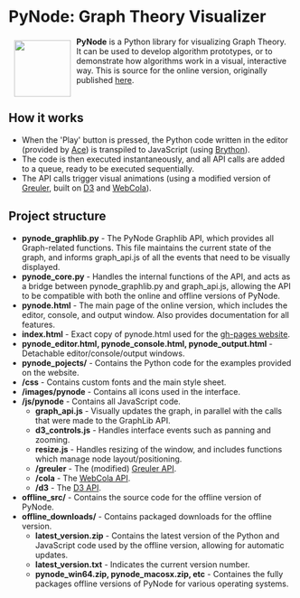 # PyNode: Graph Theory Visualizer
<a href="http://www.alexsocha.com/pynode"><img src="http://www.alexsocha.com/images/pynode/logo.png" align="left" hspace="10" vspace="6" width="100px" height="100px"></a>
**PyNode** is a Python library for visualizing Graph Theory. It can be used to develop algorithm prototypes, or to demonstrate how algorithms work in a visual, interactive way. This is source for the online version, originally published <a href="http://www.alexsocha.com/pynode">here</a>.
<br><br>

## How it works
* When the 'Play' button is pressed, the Python code written in the editor (provided by <a href="https://ace.c9.io/#nav=about">Ace</a>) is transpiled to JavaScript (using <a href="https://github.com/mauriciopoppe/greuler">Brython</a>).
* The code is then executed instantaneously, and all API calls are added to a queue, ready to be executed sequentially.
* The API calls trigger visual animations (using a modified version of <a href="https://github.com/maurizzzio/greuler">Greuler</a>, built on <a href="https://github.com/d3/d3">D3</a> and <a href="https://github.com/tgdwyer/WebCola">WebCola</a>).

## Project structure
* **pynode_graphlib.py** - The PyNode Graphlib API, which provides all Graph-related functions. This file maintains the current state of the graph, and informs graph_api.js of all the events that need to be visually displayed.
* **pynode_core.py** - Handles the internal functions of the API, and acts as a bridge between pynode_graphlib.py and graph_api.js, allowing the API to be compatible with both the online and offline versions of PyNode.
* **pynode.html** - The main page of the online version, which includes the editor, console, and output window. Also provides documentation for all features.
* **index.html** - Exact copy of pynode.html used for the <a href="https://alexsocha.github.io/pynode/">gh-pages website</a>.
* **pynode_editor.html, pynode_console.html, pynode_output.html** - Detachable editor/console/output windows.
* **pynode_pojects/** - Contains the Python code for the examples provided on the website.
* **/css** - Contains custom fonts and the main style sheet.
* **/images/pynode** - Contains all icons used in the interface.
* **/js/pynode** - Contains all JavaScript code.
  * **graph_api.js** - Visually updates the graph, in parallel with the calls that were made to the GraphLib API.
  * **d3_controls.js** - Handles interface events such as panning and zooming.
  * **resize.js** - Handles resizing of the window, and includes functions which manage node layout/positioning.
  * **/greuler** - The (modified) <a href="https://github.com/maurizzzio/greuler">Greuler API</a>.
  * **/cola** - The <a href="https://github.com/tgdwyer/WebCola">WebCola API</a>.
  * **/d3** - The <a href="https://github.com/d3/d3">D3 API</a>.
* **offline_src/** - Contains the source code for the offline version of PyNode.
* **offline_downloads/** - Contains packaged downloads for the offline version.
  * **latest_version.zip** - Contains the latest version of the Python and JavaScript code used by the offline version, allowing for automatic updates.
  * **latest_version.txt** - Indicates the current version number.
  * **pynode_win64.zip, pynode_macosx.zip, etc** - Containes the fully packages offline versions of PyNode for various operating systems.

